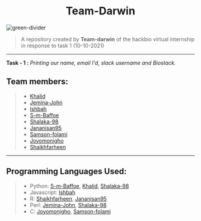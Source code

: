 <h1 align = "center"> Team-Darwin </h1>

![green-divider](https://user-images.githubusercontent.com/7065401/52071924-c003ad80-2562-11e9-8297-1c6595f8a7ff.png)
> A repository created by **Team-darwin** of the hackbio virtual internship in response to task 1 (10-10-2021)
---
**Task - 1 :** _Printing our name, email I'd, slack username and Biostack._

## Team members:
> * [Khalid](https://github.com/Khalid-Fahd)
> * [Jemina-John](https://github.com/JEMINA-JOHN)
> * [Ishbah](https://github.com/Ishbah)
> * [S-m-Baffoe](https://github.com/S-m-Baffoe)
> * [Shalaka-98](https://github.com/shalaka98)
> * [Jananisan95](https://github.com/Jananisan95)
> * [Samson-folami](https://github.com/samson-folami)
> * [Joyomonigho](https://github.com/joyomonigho)
> * [Shaikhfarheen](https://github.com/shaikhfarheen03)

---

## Programming Languages Used:
> - Python: [S-m-Baffoe](https://github.com/S-m-Baffoe), [Khalid](https://github.com/Khalid-Fahd), [Shalaka-98](https://github.com/shalaka98)
> - Javascript: [Ishbah](https://github.com/Ishbah)
> - R: [Shaikhfarheen](https://github.com/shaikhfarheen03), [Jananisan95](https://github.com/Jananisan95)
> - Perl: [Jemina-John](https://github.com/JEMINA-JOHN), [Shalaka-98](https://github.com/shalaka98)
> - C: [Joyomonigho](https://github.com/joyomonigho), [Samson-folami](https://github.com/samson-folami)
